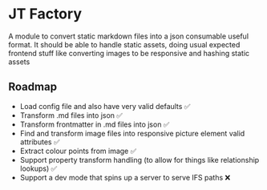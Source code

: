 # JT Factory

A module to convert static markdown files into a json consumable useful format. It should be able to handle static assets, doing usual expected frontend stuff like converting images to be responsive and hashing static assets

## Roadmap

- Load config file and also have very valid defaults ✅
- Transform .md files into json ✅
- Transform frontmatter in .md files into json ✅
- Find and transform image files into responsive picture element valid attributes ✅
- Extract colour points from image ✅
- Support property transform handling (to allow for things like relationship lookups) ✅
- Support a dev mode that spins up a server to serve IFS paths ❌

